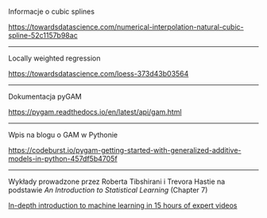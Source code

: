 Informacje o cubic splines

https://towardsdatascience.com/numerical-interpolation-natural-cubic-spline-52c1157b98ac

---

Locally weighted regression

https://towardsdatascience.com/loess-373d43b03564

---

Dokumentacja pyGAM

https://pygam.readthedocs.io/en/latest/api/gam.html

---

Wpis na blogu o GAM w Pythonie

https://codeburst.io/pygam-getting-started-with-generalized-additive-models-in-python-457df5b4705f

---

Wykłady prowadzone przez Roberta Tibshirani i Trevora Hastie na podstawie _An Introduction to Statistical Learning_ (Chapter 7)

[In-depth introduction to machine learning in 15 hours of expert videos](https://www.r-bloggers.com/in-depth-introduction-to-machine-learning-in-15-hours-of-expert-videos/)